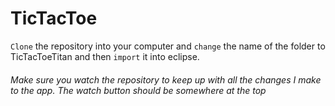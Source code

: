 TicTacToe
=========

<p><code>Clone</code> the repository into your computer and <code>change</code> the name of the folder to TicTacToeTitan and then <code>import</code> it into eclipse.</p>

###### Make sure you watch the repository to keep up with all the changes I make to the app. The watch button should be somewhere at the top
